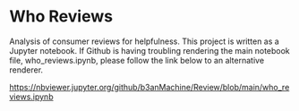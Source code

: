 # Who Reviews
 Analysis of  consumer reviews for helpfulness.
This project is written as a Jupyter notebook. If Github is having troubling rendering the main notebook file, who_reviews.ipynb, please follow the link below to an alternative renderer. 

https://nbviewer.jupyter.org/github/b3anMachine/Review/blob/main/who_reviews.ipynb
